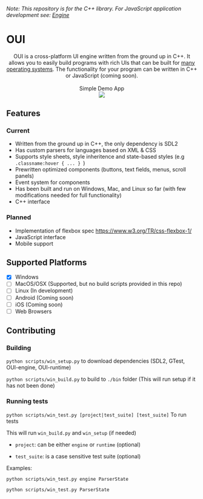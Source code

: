 ###### Note: This repository is for the C++ library. For JavaScript application development see: [Engine](https://github.com/nik-m2/OUI-engine)

# OUI

<p align="center">
    OUI is a cross-platform UI engine written from the ground up in C++. It allows you to easily build programs with rich UIs that can be built for <a href="#supported-platforms">many operating systems</a>. The functionality for your program can be written in C++ or JavaScript (coming soon).
    <br><br>
    Simple Demo App
    <br>
    <img src="https://user-images.githubusercontent.com/20328954/55766682-bb1c1800-5a43-11e9-9a90-2d085f60d916.gif"/>
<p align="center">
    
## Features

### Current

- Written from the ground up in C++, the only dependency is SDL2
- Has custom parsers for languages based on XML & CSS
- Supports style sheets, style inheritence and state-based styles (e.g `.classname:hover { ... } `)
- Prewritten optimized components (buttons, text fields, menus, scroll panels)
- Event system for components
- Has been built and run on Windows, Mac, and Linux so far (with few modifications needed for full functionality)
- C++ interface

### Planned

- Implementation of flexbox spec https://www.w3.org/TR/css-flexbox-1/
- JavaScript interface
- Mobile support

## Supported Platforms

- [x] Windows
- [ ] MacOS/OSX (Supported, but no build scripts provided in this repo)
- [ ] Linux (In development)
- [ ] Android (Coming soon)
- [ ] iOS (Coming soon)
- [ ] Web Browsers

## Contributing

### Building

`python scripts/win_setup.py` to download dependencies (SDL2, GTest, OUI-engine, OUI-runtime)

`python scripts/win_build.py` to build to `./bin` folder (This will run setup if it has not been done)

### Running tests

`python scripts/win_test.py [project|test_suite] [test_suite]` To run tests

This will run `win_build.py` and `win_setup` (if needed)

 - `project`: can be either `engine` or `runtime` (optional)

 - `test_suite`: is a case sensitive test suite (optional)

Examples:

`python scripts/win_test.py engine ParserState`

`python scripts/win_test.py ParserState`
